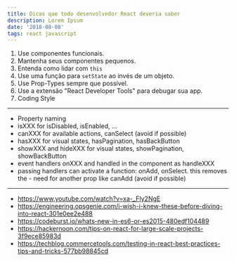 ```yaml
---
title: Dicas que todo desenvolvedor React deveria saber
description: Lorem Ipsum
date: '2018-08-08'
tags: react javascript
---
```



1. Use componentes funcionais.
2. Mantenha seus componentes pequenos.
3. Entenda como lidar com `this`
4. Use uma função para `setState` ao invés de um objeto.
5. Use Prop-Types sempre que possível.
6. Use a extensão "React Developer Tools" para debugar sua app.
7. Coding Style

- - -

* Property naming
* isXXX for isDisabled, isEnabled, ...
* canXXX for available actions, canSelect (avoid if possible)
* hasXXX for visual states, hasPagination, hasBackButton
* showXXX and hideXXX for visual states, showPagination, showBackButton
* event handlers onXXX and handled in the component as handleXXX
* passing handlers can activate a function: onAdd, onSelect. this removes the - need for another prop like canAdd (avoid if possible)

- - -

* https://www.youtube.com/watch?v=xa-_FIy2NgE
* https://engineering.opsgenie.com/i-wish-i-knew-these-before-diving-into-react-301e0ee2e488
* https://codeburst.io/whats-new-in-es6-or-es2015-480edf104489
* https://hackernoon.com/tips-on-react-for-large-scale-projects-3f9ece85983d
* https://techblog.commercetools.com/testing-in-react-best-practices-tips-and-tricks-577bb98845cd
